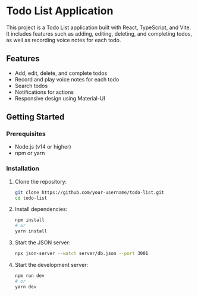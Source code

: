 # Todo List Application

This project is a Todo List application built with React, TypeScript, and Vite. It includes features such as adding, editing, deleting, and completing todos, as well as recording voice notes for each todo.

## Features

- Add, edit, delete, and complete todos
- Record and play voice notes for each todo
- Search todos
- Notifications for actions
- Responsive design using Material-UI

## Getting Started

### Prerequisites

- Node.js (v14 or higher)
- npm or yarn

### Installation

1. Clone the repository:

   ```sh
   git clone https://github.com/your-username/todo-list.git
   cd todo-list
   ```

2. Install dependencies:

   ```sh
   npm install
   # or
   yarn install
   ```

3. Start the JSON server:

   ```sh
   npx json-server --watch server/db.json --port 3001
   ```

4. Start the development server:

   ```sh
   npm run dev
   # or
   yarn dev
   ```
